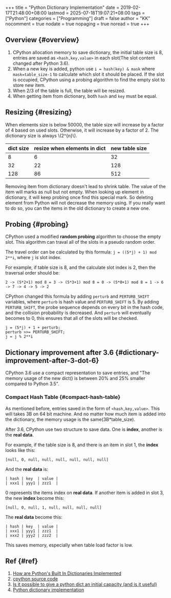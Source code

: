 +++
title = "Python Dictionary Implementation"
date = 2019-02-17T21:48:00+08:00
lastmod = 2025-07-18T19:07:21+08:00
tags = ["Python"]
categories = ["Programming"]
draft = false
author = "KK"
nocomment = true
nodate = true
nopaging = true
noread = true
+++

## Overview {#overview}

1.  CPython allocation memory to save dictionary, the initial table size is 8, entries are saved as `<hash,key,value>` in each slot(The slot content changed after Python 3.6).
2.  When a new key is added, python use `i = hash(key) & mask` where `mask=table_size-1` to calculate which slot it should be placed. If the slot is occupied, CPython using a probing algorithm to find the empty slot to store new item.
3.  When 2/3 of the table is full, the table will be resized.
4.  When getting item from dictionary, both `hash` and `key` must be equal.


## Resizing {#resizing}

When elements size is below 50000, the table size will increase by a factor of 4 based on used slots. Otherwise, it will increase by a factor of 2. The dictionary size is always \\(2^{n}\\).

| dict size | resize when elements in dict | new table size |
|-----------|------------------------------|----------------|
| 8         | 6                            | 32             |
| 32        | 22                           | 128            |
| 128       | 86                           | 512            |

Removing item from dictionary doesn't lead to shrink table. The value of the item will marks as null but not empty. When looking up element in dictionary, it will keep probing once find this special mark. So deleting element from Python will not decrease the memory using. If you really want to do so, you can the items in the old dictionary to create a new one.


## Probing {#probing}

CPython used a modified **random probing** algorithm to choose the empty slot. This algorithm can traval all of the slots in a pseudo random order.

The travel order can be calculated by this formula: `j = ((5*j) + 1) mod 2**i`, where `j` is slot index.

For example, if table size is 8, and the calculate slot index is 2, then the traversal order should be:

`2 -> (5*2+1) mod 8 = 3 -> (5*3+1) mod 8 = 0 -> (5*0+1) mod 8 = 1 -> 6 -> 7 -> 4 -> 5 -> 2`

CPython changed this formula by adding `perturb` and `PERTURB_SHIFT` variables, where `perturb` is hash value and `PERTURB_SHIFT` is 5. By adding `PERTURB_SHIFT`, the probe sequence depends on every bit in the hash code, and the collision probability is decreased. And `perturb` will eventually becomes to 0, this ensures that all of the slots will be checked.

```nil
j = (5*j) + 1 + perturb;
perturb >>= PERTURB_SHIFT;
j = j % 2**i
```


## Dictionary improvement after 3.6 {#dictionary-improvement-after-3-dot-6}

CPython 3.6 use a compact representation to save entries, and "The memory usage of the new dict() is between 20% and 25% smaller compared to Python 3.5".


### Compact Hash Table {#compact-hash-table}

As mentioned before, entries saved in the form of `<hash,key,value>`. This will takes 3B on 64 bit machine. And no matter how much item is added into the dictionary, the memory usage is the same(3B\*table_size).

After 3.6, CPython use two structure to save data. One is **index**, another is the **real data**.

For example, if the table size is 8, and there is an item in slot 1, the **index** looks like this:

`[null, 0, null, null, null, null, null, null]`

And the **real data** is:

```nil
| hash | key  | value |
| xxx1 | yyy1 | zzz1  |
```

0 represents the items index on **real data**. If another item is added in slot 3, the new **index** become this:

`[null, 0, null, 1, null, null, null, null]`

The **real data** become this:

```nil
| hash | key  | value |
| xxx1 | yyy1 | zzz1  |
| xxx2 | yyy2 | zzz2  |
```

This saves memory, especially when table load factor is low.


## Ref {#ref}

1.  [How are Python's Built In Dictionaries Implemented](https://stackoverflow.com/questions/327311/how-are-pythons-built-in-dictionaries-implemented)
2.  [cpython source code](https://hg.python.org/cpython/file/52f68c95e025/Objects/dictobject.c#l33)
3.  [Is it possible to give a python dict an initial capacity (and is it useful)](https://stackoverflow.com/questions/3020514/is-it-possible-to-give-a-python-dict-an-initial-capacity-and-is-it-useful/3020810)
4.  [Python dictionary implementation](http://www.laurentluce.com/posts/python-dictionary-implementation/)
